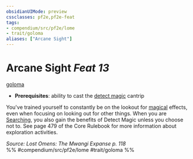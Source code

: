 ```yaml
---
obsidianUIMode: preview
cssclasses: pf2e,pf2e-feat
tags:
- compendium/src/pf2e/lome
- trait/goloma
aliases: ["Arcane Sight"]
---
```

# Arcane Sight  *Feat 13*  
[goloma](rules/traits/goloma-lome.md "Goloma Ancestry & Heritage Trait")  

- **Prerequisites**: ability to cast the [detect magic](compendium/spells/detect-magic.md) cantrip

You've trained yourself to constantly be on the lookout for [magical](rules/traits/magical.md "Magical Item Trait") effects, even when focusing on looking out for other things. When you are [Searching](rules/actions/search.md), you also gain the benefits of Detect Magic unless you choose not to. See page 479 of the Core Rulebook for more information about exploration activities.

*Source: Lost Omens: The Mwangi Expanse p. 118*  
%% #compendium/src/pf2e/lome #trait/goloma %%